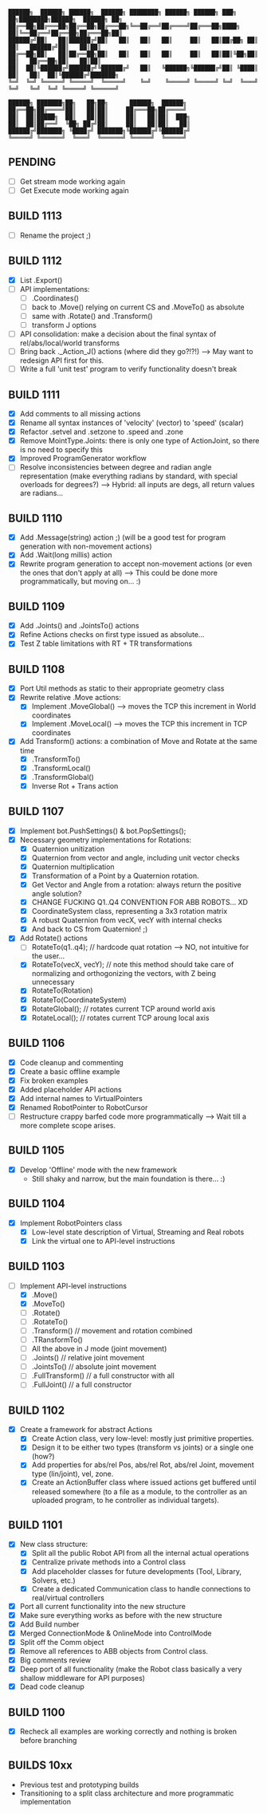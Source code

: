 ```text
██████╗  ██████╗ ██████╗  ██████╗ ████████╗ ██████╗ ██████╗ ███╗   ██╗████████╗██████╗  ██████╗ ██╗     
██╔══██╗██╔═══██╗██╔══██╗██╔═══██╗╚══██╔══╝██╔════╝██╔═══██╗████╗  ██║╚══██╔══╝██╔══██╗██╔═══██╗██║     
██████╔╝██║   ██║██████╔╝██║   ██║   ██║   ██║     ██║   ██║██╔██╗ ██║   ██║   ██████╔╝██║   ██║██║     
██╔══██╗██║   ██║██╔══██╗██║   ██║   ██║   ██║     ██║   ██║██║╚██╗██║   ██║   ██╔══██╗██║   ██║██║     
██║  ██║╚██████╔╝██████╔╝╚██████╔╝   ██║   ╚██████╗╚██████╔╝██║ ╚████║   ██║   ██║  ██║╚██████╔╝███████╗
╚═╝  ╚═╝ ╚═════╝ ╚═════╝  ╚═════╝    ╚═╝    ╚═════╝ ╚═════╝ ╚═╝  ╚═══╝   ╚═╝   ╚═╝  ╚═╝ ╚═════╝ ╚══════╝
                                                                                                        
██████╗ ███████╗██╗   ██╗██╗      ██████╗  ██████╗ 
██╔══██╗██╔════╝██║   ██║██║     ██╔═══██╗██╔════╝ 
██║  ██║█████╗  ██║   ██║██║     ██║   ██║██║  ███╗
██║  ██║██╔══╝  ╚██╗ ██╔╝██║     ██║   ██║██║   ██║
██████╔╝███████╗ ╚████╔╝ ███████╗╚██████╔╝╚██████╔╝
╚═════╝ ╚══════╝  ╚═══╝  ╚══════╝ ╚═════╝  ╚═════╝ 
```

## PENDING 
- [ ] Get stream mode working again
- [ ] Get Execute mode working again

## BUILD 1113
- [ ] Rename the project ;)

## BUILD 1112
- [x] List<string> .Export()
- [ ] API implementations:  
    - [ ] .Coordinates()
    - [ ] back to .Move() relying on current CS and .MoveTo() as absolute
    - [ ] same with .Rotate() and .Transform()
    - [ ] transform J options
- [ ] API consolidation: make a decision about the final syntax of rel/abs/local/world transforms 
- [ ] Bring back ._Action_J() actions (where did they go?!?!) --> May want to redesign API first for this.
- [ ] Write a full 'unit test' program to verify functionality doesn't break

## BUILD 1111
- [x] Add comments to all missing actions
- [x] Rename all syntax instances of 'velocity' (vector) to 'speed' (scalar)
- [x] Refactor .setvel and .setzone to .speed and .zone
- [x] Remove MointType.Joints: there is only one type of ActionJoint, so there is no need to specify this
- [x] Improved ProgramGenerator workflow 
- [ ] Resolve inconsistencies between degree and radian angle representation (make everything radians by standard, with special overloads for degrees?) --> Hybrid: all inputs are degs, all return values are radians... 

## BUILD 1110
- [x] Add .Message(string) action ;) (will be a good test for program generation with non-movement actions)
- [x] Add .Wait(long millis) action
- [x] Rewrite program generation to accept non-movement actions (or even the ones that don't apply at all) --> This could be done more programmatically, but moving on... :)

## BUILD 1109
- [x] Add .Joints() and .JointsTo() actions
- [x] Refine Actions checks on first type issued as absolute... 
- [x] Test Z table limitations with RT + TR transformations

## BUILD 1108
- [x] Port Util methods as static to their appropriate geometry class 
- [x] Rewrite relative .Move actions:
    - [x] Implement .MoveGlobal() --> moves the TCP this increment in World coordinates
    - [x] Implement .MoveLocal() --> moves the TCP this increment in TCP coordinates
- [x] Add Transform() actions: a combination of Move and Rotate at the same time
    - [x] .TransformTo()
    - [x] .TransformLocal()
    - [x] .TransformGlobal()
    - [x] Inverse Rot + Trans action

## BUILD 1107
- [x] Implement bot.PushSettings() & bot.PopSettings();
- [x] Necessary geometry implementations for Rotations:
    - [x] Quaternion unitization
    - [x] Quaternion from vector and angle, including unit vector checks
    - [x] Quaternion multiplication
    - [x] Transformation of a Point by a Quaternion rotation.
    - [x] Get Vector and Angle from a rotation: always return the positive angle solution?
    - [x] CHANGE FUCKING Q1..Q4 CONVENTION FOR ABB ROBOTS... XD
    - [x] CoordinateSystem class, representing a 3x3 rotation matrix
    - [x] A robust Quaternion from vecX, vecY with internal checks
    - [x] And back to CS from Quaternion! ;)
- [x] Add Rotate() actions
    - [ ] RotateTo(q1..q4);                     // hardcode quat rotation --> NO, not intuitive for the user... 
    - [x] RotateTo(vecX, vecY);                 // note this method should take care of normalizing and orthogonizing the vectors, with Z being unnecessary
    - [x] RotateTo(Rotation)
    - [x] RotateTo(CoordinateSystem)
    - [x] RotateGlobal();  // rotates current TCP around world axis
    - [x] RotateLocal();   // rotates current TCP aroung local axis

## BUILD 1106
- [x] Code cleanup and commenting
- [x] Create a basic offline example
- [x] Fix broken examples
- [x] Added placeholder API actions
- [x] Add internal names to VirtualPointers
- [x] Renamed RobotPointer to RobotCursor
- [ ] Restructure crappy barfed code more programmatically --> Wait till a more complete scope arises.

## BUILD 1105
- [x] Develop 'Offline' mode with the new framework 
    + Still shaky and narrow, but the main foundation is there... :)

## BUILD 1104
- [x] Implement RobotPointers class
    - [x] Low-level state description of Virtual, Streaming and Real robots
    - [x] Link the virtual one to API-level instructions

## BUILD 1103
- [ ] Implement API-level instructions
    - [x] .Move()
    - [x] .MoveTo()
    - [ ] .Rotate()
    - [ ] .RotateTo()
    - [ ] .Transform()  // movement and rotation combined
    - [ ] .TRansformTo()
    - [ ] All the above in J mode (joint movement)
    - [ ] .Joints()    // relative joint movement
    - [ ] .JointsTo()  // absolute joint movement
    - [ ] .FullTransform()  // a full constructor with all 
    - [ ] .FullJoint()      // a full constructor

## BUILD 1102
- [x] Create a framework for abstract Actions
    - [x] Create Action class, very low-level: mostly just primitive properties.
    - [x] Design it to be either two types (transform vs joints) or a single one (how?)
    - [x] Add properties for abs/rel Pos, abs/rel Rot, abs/rel Joint, movement type (lin/joint), vel, zone.
    - [x] Create an ActionBuffer class where issued actions get buffered until released somewhere (to a file as a module, to the controller as an uploaded program, to he controller as individual targets).

## BUILD 1101
- [x] New class structure: 
    - [x] Split all the public Robot API from all the internal actual operations
    - [x] Centralize private methods into a Control class
    - [x] Add placeholder classes for future developments (Tool, Library, Solvers, etc.)
    - [x] Create a dedicated Communication class to handle connections to real/virtual controllers
- [x] Port all current functionality into the new structure
- [x] Make sure everything works as before with the new structure
- [x] Add Build number 
- [x] Merged ConnectionMode & OnlineMode into ControlMode 
- [x] Split off the Comm object
- [x] Remove all references to ABB objects from Control class.
- [x] Big comments review
- [x] Deep port of all functionality (make the Robot class basically a very shallow middleware for API purposes)
- [x] Dead code cleanup

## BUILD 1100
- [x] Recheck all examples are working correctly and nothing is broken before branching

## BUILDS 10xx
- Previous test and prototyping builds
- Transitioning to a split class architecture and more programmatic implementation



